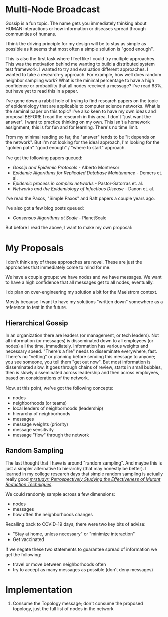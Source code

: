 # Multi-Node Broadcast

Gossip is a fun topic. The name gets you immediately thinking about HUMAN interactions
or how information or diseases spread through communities of humans.

I think the driving principle for my design will be to stay as simple as possible
as it seems that most often a simple solution is "good enough".

This is also the first task where I feel like I could try multiple approaches.
This was the motivation behind me wanting to build a distributed system test
framework. I wanted to try and evaluation different approaches. I wanted to
take a research-y approach. For example, how well does random neighbor sampling work?
What is the minimal percentage to have a high confidence or probability that all
nodes received a message? I've read 63%, but have yet to read this in a paper.

I've gone down a rabbit hole of trying to find research papers on the topic of
epidemiology that are applicable to computer science networks. What is the seminal
paper on this topic? I've also keen to have my own ideas and proposal BEFORE I
read the research in this area. I don't "just want the answer". I want to practice
thinking on my own. This isn't a homework assignment, this is for fun and for
learning. There's no time limit.

From my minimal reading so far, the "answer" tends to be "it depends on the network".
But I'm not looking for the ideal approach, I'm looking for the "golden path"
"good enough" / "where to start" approach.

I've got the following papers queued:

- _Gossip and Epidemic Protocols_ - Alberto Montresor
- _Epidemic Algorithms for Replicated Database Maintenance_ - Demers et. al.
- _Epidemic process in complex networks_ - Pastor-Satorras et. al.
- _Networks and the Epidemiology of Infectious Disease_ - Danon et. al.

I've read the Paxos, "Simple Paxos" and Raft papers a couple years ago.

I've also got a few blog posts queued:
- _Consensus Algorithms at Scale_ - PlanetScale

But before I read the above, I want to make my own proposal:

# My Proposals

I don't think any of these approaches are novel. These are just the approaches
that immediately come to mind for me.

We have a couple groups: we have nodes and we have messages. We want to have a
high confidence that all messages get to all nodes, eventually.

I do plan on over-engineering my solution a bit for the Maelstrom context.

Mostly because I want to have my solutions "written down" somewhere as a reference
to test in the future.

## Hierarchical Gossip

In an organization there are leaders (or management, or tech leaders). Not all information (or messages)
is disseminated down to all employees (or nodes) all the time, immediately.
Information has various weights and necessary speed. "There's a fire" needs to
disseminate everywhere, fast. There's no "vetting" or planning before sending
this message to anyone; you see someone, you tell them "get out now". But most
information is disseminated slow. It goes through chains of review,
starts in small bubbles, then is slowly disseminated across leadership and then across
employees, based on considerations of the network.

Now, at this point, we've got the following concepts:

- nodes
- neighborhoods (or teams)
- local leaders of neighborhoods (leadership)
- hierarchy of neighborhoods
- messages
- message weights (priority)
- message sensitivity
- message "flow" through the network

## Random Sampling

The last thought that I have is around "random sampling". And maybe this is just
a simpler alternative to hierarchy (that may honestly be better). I learned in
my college research days that simple random sampling is actually really good
[_mrstudyr: Retrospectively Studying the Effectiveness of Mutant Reduction Techniques_](https://philmcminn.com/publications/mccurdy2016.pdf).

We could randomly sample across a few dimensions:

- nodes
- messages
- how often the neighborhoods changes

Recalling back to COVID-19 days, there were two key bits of advise:

- "Stay at home, unless necessary" or "minimize interaction"
- Get vaccinated

If we negate these two statements to guarantee spread of information we get the following:

- travel or move between neighborhoods often
- try to accept as many messages as possible (don't deny messages)

# Implementation

1. Consume the Topology message; don't consume the proposed topology, just the full list of nodes in the network
